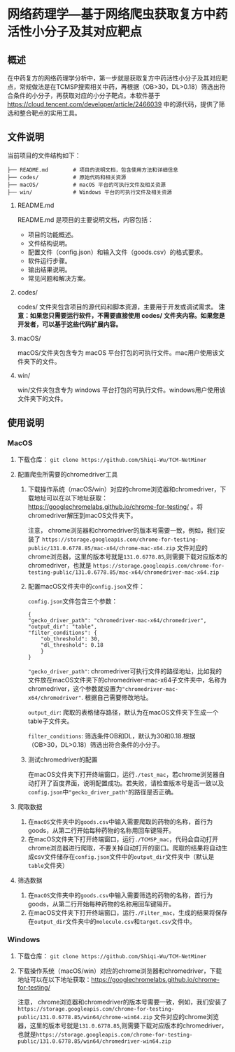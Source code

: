 # 网络药理学—基于网络爬虫获取复方中药活性小分子及其对应靶点

## 概述
在中药复方的网络药理学分析中，第一步就是获取复方中药活性小分子及其对应靶点，常规做法是在TCMSP搜索相关中药，再根据（OB>30，DL>0.18）筛选出符合条件的小分子，再获取对应的小分子靶点。本软件基于
https://cloud.tencent.com/developer/article/2466039 中的源代码，提供了筛选和整合靶点的实用工具。

## 文件说明
当前项目的文件结构如下：
```
├── README.md        # 项目的说明文档，包含使用方法和详细信息
├── codes/           # 原始代码和相关资源
├── macOS/           # macOS 平台的可执行文件及相关资源
├── win/             # Windows 平台的可执行文件及相关资源
```
1. README.md

    README.md 是项目的主要说明文档，内容包括：
    - 项目的功能概述。
    - 文件结构说明。
    - 配置文件（config.json）和输入文件（goods.csv）的格式要求。
    - 软件运行步骤。
    - 输出结果说明。
    - 常见问题和解决方案。

2. codes/

    codes/ 文件夹包含项目的源代码和脚本资源，主要用于开发或调试需求。
    **注意：如果您只需要运行软件，不需要直接使用 codes/ 文件夹内容。如果您是开发者，可以基于这些代码扩展内容。**

3. macOS/

    macOS/文件夹包含专为 macOS 平台打包的可执行文件。mac用户使用该文件夹下的文件。

4. win/

    win/文件夹包含专为 windows 平台打包的可执行文件。windows用户使用该文件夹下的文件。
## 使用说明
### MacOS
1. 下载仓库：
`git clone https://github.com/Shiqi-Wu/TCM-NetMiner`

2. 配置爬虫所需要的chromedriver工具

    1. 下载操作系统（macOS/win）对应的chrome浏览器和chromedriver，下载地址可以在以下地址获取：https://googlechromelabs.github.io/chrome-for-testing/ 。将chromedriver解压到macOS文件夹下。
    
        注意， chrome浏览器和chromedriver的版本号需要一致，例如，我们安装了
        `https://storage.googleapis.com/chrome-for-testing-public/131.0.6778.85/mac-x64/chrome-mac-x64.zip`
        文件对应的chrome浏览器，这里的版本号就是`131.0.6778.85`,则需要下载对应版本的chromedriver，也就是 `https://storage.googleapis.com/chrome-for-testing-public/131.0.6778.85/mac-x64/chromedriver-mac-x64.zip`

    2. 配置macOS文件夹中的`config.json`文件：
    
        `config.json`文件包含三个参数：

        ```
        {
        "gecko_driver_path": "chromedriver-mac-x64/chromedriver",
        "output_dir": "table",
        "filter_conditions": {
            "ob_threshold": 30,
            "dl_threshold": 0.18
            }
        }   
        ```
        `"gecko_driver_path"`: chromedriver可执行文件的路径地址，比如我的文件放在macOS文件夹下的chromedriver-mac-x64子文件夹中，名称为chromedriver，这个参数就设置为`"chromedriver-mac-x64/chromedriver"`. 根据自己需要修改地址。

        `output_dir`: 爬取的表格储存路径，默认为在macOS文件夹下生成一个table子文件夹。

        `filter_conditions`: 筛选条件OB和DL，默认为30和0.18.根据（OB>30，DL>0.18）筛选出符合条件的小分子。
    3. 测试chromedriver的配置

        在macOS文件夹下打开终端窗口，运行`./test_mac`，若chrome浏览器自动打开了百度界面，说明配置成功。若失败，请检查版本号是否一致以及`config.json`中`"gecko_driver_path"`的路径是否正确。

3. 爬取数据
    1. 在`macOS`文件夹中的`goods.csv`中输入需要爬取的药物的名称，首行为goods，从第二行开始每种药物的名称用回车键隔开。
    2. 在macOS文件夹下打开终端窗口，运行`./TCMSP_mac`，代码会自动打开chrome浏览器进行爬取，不要关掉自动打开的窗口。爬取的结果将自动生成csv文件储存在`config.json`文件中的`output_dir`文件夹中（默认是`table`文件夹）
4. 筛选数据
    1. 在`macOS`文件夹中的`goods.csv`中输入需要筛选的药物的名称，首行为goods，从第二行开始每种药物的名称用回车键隔开。
    2. 在macOS文件夹下打开终端窗口，运行`./Filter_mac`，生成的结果将保存在`output_dir`文件夹中的`molecule.csv`和`target.csv`文件中。

### Windows
1. 下载仓库：
`git clone https://github.com/Shiqi-Wu/TCM-NetMiner`

2. 下载操作系统（macOS/win）对应的chrome浏览器和chromedriver，下载地址可以在以下地址获取：https://googlechromelabs.github.io/chrome-for-testing/
    
    注意， chrome浏览器和chromedriver的版本号需要一致，例如，我们安装了
    `https://storage.googleapis.com/chrome-for-testing-public/131.0.6778.85/win64/chrome-win64.zip`
    文件对应的chrome浏览器，这里的版本号就是`131.0.6778.85`,则需要下载对应版本的chromedriver，也就是`https://storage.googleapis.com/chrome-for-testing-public/131.0.6778.85/win64/chromedriver-win64.zip`